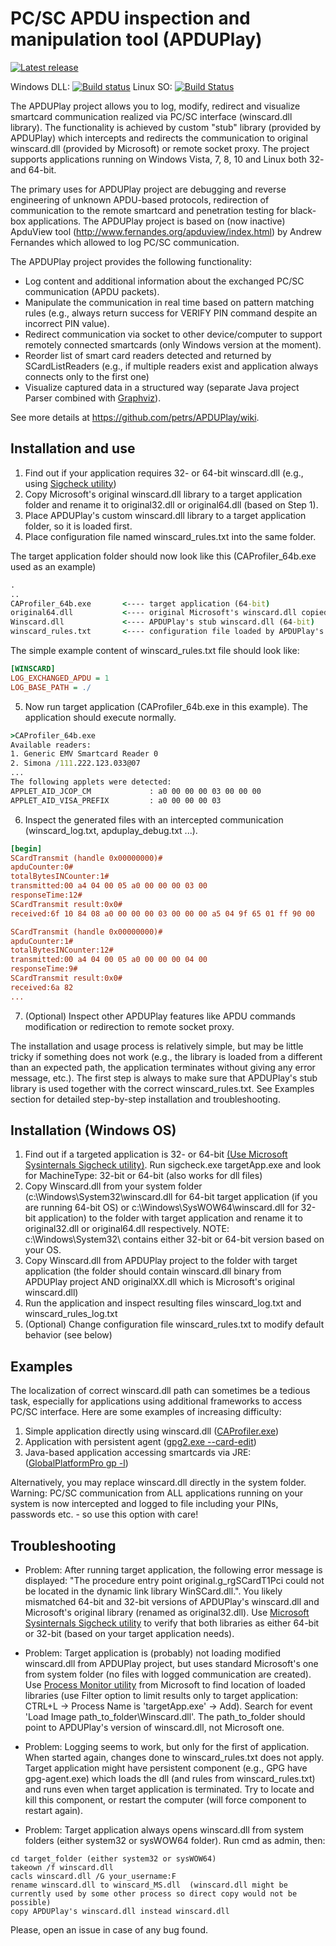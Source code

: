 PC/SC APDU inspection and manipulation tool (APDUPlay)
========

[![Latest release](https://img.shields.io/github/release/crocs-muni/apduplay.svg)](https://github.com/crocs-muni/apduplay/releases/latest)

Windows DLL: [![Build status](https://ci.appveyor.com/api/projects/status/ktwde29drhtw7jml?svg=true)](https://ci.appveyor.com/project/petrs/apduplay)
Linux SO: [![Build Status](https://travis-ci.org/crocs-muni/apduplay.svg?branch=master)](https://travis-ci.org/crocs-muni/apduplay)

The APDUPlay project allows you to log, modify, redirect and visualize smartcard communication realized via PC/SC interface (winscard.dll library). The functionality is achieved by custom "stub" library (provided by APDUPlay) which intercepts and redirects the communication to original winscard.dll (provided by Microsoft) or remote socket proxy. The project supports applications running on Windows Vista, 7, 8, 10 and Linux both 32- and 64-bit.

The primary uses for APDUPlay project are debugging and reverse engineering of unknown APDU-based protocols, redirection of communication to the remote smartcard and penetration testing for black-box applications. The APDUPlay project is based on (now inactive) ApduView tool (http://www.fernandes.org/apduview/index.html) by Andrew Fernandes which allowed to log PC/SC communication.  

The APDUPlay project provides the following functionality: 
  * Log content and additional information about the exchanged PC/SC communication (APDU packets).
  * Manipulate the communication in real time based on pattern matching rules (e.g., always return success for VERIFY PIN command despite an incorrect PIN value).
  * Redirect communication via socket to other device/computer to support remotely connected smartcards (only Windows version at the moment).
  * Reorder list of smart card readers detected and returned by SCardListReaders (e.g., if multiple readers exist and application always connects only to the first one)
  * Visualize captured data in a structured way (separate Java project Parser combined with [Graphviz](graphviz.org)).

See more details at https://github.com/petrs/APDUPlay/wiki.

##  Installation and use 
1. Find out if your application requires 32- or 64-bit winscard.dll (e.g., using [Sigcheck utility](https://docs.microsoft.com/en-us/sysinternals/downloads/sigcheck))
2. Copy Microsoft's original winscard.dll library to a target application folder and rename it to original32.dll or original64.dll (based on Step 1). 
3. Place APDUPlay's custom winscard.dll library to a target application folder, so it is loaded first.
4. Place configuration file named winscard_rules.txt into the same folder.

The target application folder should now look like this (CAProfiler_64b.exe used as an example)
```cmd
.
..
CAProfiler_64b.exe       <---- target application (64-bit)
original64.dll           <---- original Microsoft's winscard.dll copied from C:\System\System32\
Winscard.dll             <---- APDUPlay's stub winscard.dll (64-bit)
winscard_rules.txt       <---- configuration file loaded by APDUPlay's stub winscard.dll
```
The simple example content of winscard_rules.txt file should look like: 
```ini
[WINSCARD]
LOG_EXCHANGED_APDU = 1
LOG_BASE_PATH = ./
```

5. Now run target application (CAProfiler_64b.exe in this example). The application should execute normally. 
```cmd
>CAProfiler_64b.exe
Available readers:
1. Generic EMV Smartcard Reader 0
2. Simona /111.222.123.033@07
... 
The following applets were detected:
APPLET_AID_JCOP_CM             : a0 00 00 00 03 00 00 00
APPLET_AID_VISA_PREFIX         : a0 00 00 00 03
```
6. Inspect the generated files with an intercepted communication (winscard_log.txt, apduplay_debug.txt ...).
```ini
[begin]
SCardTransmit (handle 0x00000000)#
apduCounter:0#
totalBytesINCounter:1#
transmitted:00 a4 04 00 05 a0 00 00 00 03 00
responseTime:12#
SCardTransmit result:0x0#
received:6f 10 84 08 a0 00 00 00 03 00 00 00 a5 04 9f 65 01 ff 90 00

SCardTransmit (handle 0x00000000)#
apduCounter:1#
totalBytesINCounter:12#
transmitted:00 a4 04 00 05 a0 00 00 00 04 00
responseTime:9#
SCardTransmit result:0x0#
received:6a 82
...
```
7. (Optional) Inspect other APDUPlay features like APDU commands modification or redirection to remote socket proxy.

The installation and usage process is relatively simple, but may be little tricky if something does not work (e.g., the library is loaded from a different than an expected path, the application terminates without giving any error message, etc.). The first step is always to make sure that APDUPlay's stub library is used together with the correct winscard_rules.txt. See Examples section for detailed step-by-step installation and troubleshooting. 

##  Installation (Windows OS)
1. Find out if a targeted application is 32- or 64-bit [(Use Microsoft Sysinternals Sigcheck utility)](https://docs.microsoft.com/en-us/sysinternals/downloads/sigcheck). Run sigcheck.exe targetApp.exe and look for MachineType: 32-bit or 64-bit (also works for dll files) 
1. Copy Winscard.dll from your system folder (c:\Windows\System32\winscard.dll for 64-bit target application (if you are running 64-bit OS) or c:\Windows\SysWOW64\winscard.dll for 32-bit application) to the folder with target application and rename it to original32.dll or original64.dll respectively. NOTE: c:\Windows\System32\ contains either 32-bit or 64-bit version based on your OS.
2. Copy Winscard.dll from APDUPlay project to the folder with target application (the folder should contain winscard.dll binary from APDUPlay project AND originalXX.dll which is Microsoft's original winscard.dll)
3. Run the application and inspect resulting files winscard_log.txt and winscard_rules_log.txt
4. (Optional) Change configuration file winscard_rules.txt to modify default behavior (see below)


## Examples
The localization of correct winscard.dll path can sometimes be a tedious task, especially for applications using additional frameworks to access PC/SC interface. Here are some examples of increasing difficulty:
  1. Simple application directly using winscard.dll ([CAProfiler.exe](https://github.com/petrs/CAProfiler/releases/latest))
  2. Application with persistent agent ([gpg2.exe --card-edit](https://gpg4win.org/download.html))
  3. Java-based application accessing smartcards via JRE: ([GlobalPlatformPro gp -l](https://github.com/martinpaljak/GlobalPlatformPro))

Alternatively, you may replace winscard.dll directly in the system folder. Warning: PC/SC communication from ALL applications running on your system is now intercepted and logged to file including your PINs, passwords etc. - so use this option with care!


## Troubleshooting

  * Problem: After running target application, the following error message is displayed: "The procedure entry point original.g_rgSCardT1Pci could not be located in the dynamic link library WinSCard.dll.". You likely mismatched 64-bit and 32-bit versions of APDUPlay's winscard.dll and Microsoft's original library (renamed as original32.dll). Use [Microsoft Sysinternals Sigcheck utility](https://docs.microsoft.com/en-us/sysinternals/downloads/sigcheck) to verify that both libraries as either 64-bit or 32-bit (based on your target application needs).
  
  * Problem: Target application is (probably) not loading modified winscard.dll from APDUPlay project, but uses standard Microsoft's one from system folder (no files with logged communication are created). Use [Process Monitor utility]( https://docs.microsoft.com/en-us/sysinternals/downloads/procmon) from Microsoft to find location of loaded libraries (use Filter option to limit results only to target application: CTRL+L -> Process Name is 'targetApp.exe' -> Add). Search for event 'Load Image path_to_folder\Winscard.dll'. The path_to_folder should point to APDUPlay's version of winscard.dll, not Microsoft one.

  * Problem: Logging seems to work, but only for the first of application. When started again, changes done to winscard_rules.txt does not apply. Target application might have persistent component (e.g., GPG have gpg-agent.exe) which loads the dll (and rules from winscard_rules.txt) and runs even when target application is terminated. Try to locate and kill this component, or restart the computer (will force component to restart again).

  * Problem: Target application always opens winscard.dll from system folders (either system32 or sysWOW64 folder). 
Run cmd as admin, then:
```
cd target_folder (either system32 or sysWOW64)
takeown /f winscard.dll
cacls winscard.dll /G your_username:F
rename winscard.dll to winscard_MS.dll  (winscard.dll might be currently used by some other process so direct copy would not be possible)
copy APDUPlay's winscard.dll instead winscard.dll
```

Please, open an issue in case of any bug found. 


